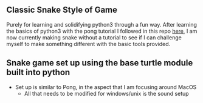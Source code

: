 ## Classic Snake Style of Game 
Purely for learning and solidifying python3 through a fun way. After learning the basics of python3 with the pong tutorial I followed in this repo [here](https://github.com/jcamarao/Python_Pong), I am now currently making snake without a tutorial to see if I can challenge myself to make something different with the basic tools provided.

## Snake game set up using the base turtle module built into python
- Set up is similar to Pong, in the aspect that I am focusing around MacOS 
  - All that needs to be modified for windows/unix is the sound setup
